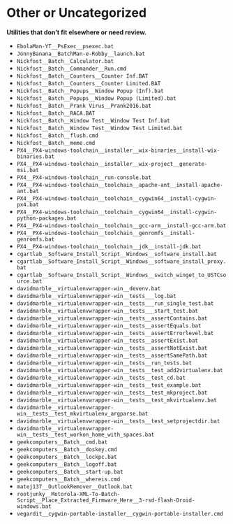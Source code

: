 # Other or Uncategorized

**Utilities that don’t fit elsewhere or need review.**

- `EbolaMan-YT__PsExec__psexec.bat`
- `JonnyBanana__BatchMan-e-Robby__launch.bat`
- `Nickfost__Batch__Calculator.bat`
- `Nickfost__Batch__Commander__Run.cmd`
- `Nickfost__Batch__Counters__Counter Inf.BAT`
- `Nickfost__Batch__Counters__Counter Limited.BAT`
- `Nickfost__Batch__Popups__Window Popup (Inf).bat`
- `Nickfost__Batch__Popups__Window Popup (Limited).bat`
- `Nickfost__Batch__Prank Virus__Prank2016.bat`
- `Nickfost__Batch__RACA.BAT`
- `Nickfost__Batch__Window Test__Window Test Inf.bat`
- `Nickfost__Batch__Window Test__Window Test Limited.bat`
- `Nickfost__Batch__flush.cmd`
- `Nickfost__Batch__meme.cmd`
- `PX4__PX4-windows-toolchain__installer__wix-binaries__install-wix-binaries.bat`
- `PX4__PX4-windows-toolchain__installer__wix-project__generate-msi.bat`
- `PX4__PX4-windows-toolchain__run-console.bat`
- `PX4__PX4-windows-toolchain__toolchain__apache-ant__install-apache-ant.bat`
- `PX4__PX4-windows-toolchain__toolchain__cygwin64__install-cygwin-px4.bat`
- `PX4__PX4-windows-toolchain__toolchain__cygwin64__install-cygwin-python-packages.bat`
- `PX4__PX4-windows-toolchain__toolchain__gcc-arm__install-gcc-arm.bat`
- `PX4__PX4-windows-toolchain__toolchain__genromfs__install-genromfs.bat`
- `PX4__PX4-windows-toolchain__toolchain__jdk__install-jdk.bat`
- `cgartlab__Software_Install_Script__Windows__software_install.bat`
- `cgartlab__Software_Install_Script__Windows__software_install_proxy.bat`
- `cgartlab__Software_Install_Script__Windows__switch_winget_to_USTCsource.bat`
- `davidmarble__virtualenvwrapper-win__devenv.bat`
- `davidmarble__virtualenvwrapper-win__tests___log.bat`
- `davidmarble__virtualenvwrapper-win__tests___run_single_test.bat`
- `davidmarble__virtualenvwrapper-win__tests___start_test.bat`
- `davidmarble__virtualenvwrapper-win__tests__assertContains.bat`
- `davidmarble__virtualenvwrapper-win__tests__assertEquals.bat`
- `davidmarble__virtualenvwrapper-win__tests__assertErrorlevel.bat`
- `davidmarble__virtualenvwrapper-win__tests__assertExist.bat`
- `davidmarble__virtualenvwrapper-win__tests__assertNotExist.bat`
- `davidmarble__virtualenvwrapper-win__tests__assertSamePath.bat`
- `davidmarble__virtualenvwrapper-win__tests__run_tests.bat`
- `davidmarble__virtualenvwrapper-win__tests__test_add2virtualenv.bat`
- `davidmarble__virtualenvwrapper-win__tests__test_cd.bat`
- `davidmarble__virtualenvwrapper-win__tests__test_example.bat`
- `davidmarble__virtualenvwrapper-win__tests__test_mkproject.bat`
- `davidmarble__virtualenvwrapper-win__tests__test_mkvirtualenv.bat`
- `davidmarble__virtualenvwrapper-win__tests__test_mkvirtualenv_argparse.bat`
- `davidmarble__virtualenvwrapper-win__tests__test_setprojectdir.bat`
- `davidmarble__virtualenvwrapper-win__tests__test_workon_home_with_spaces.bat`
- `geekcomputers__Batch__cmd.bat`
- `geekcomputers__Batch__doskey.cmd`
- `geekcomputers__Batch__lockpc.bat`
- `geekcomputers__Batch__logoff.bat`
- `geekcomputers__Batch__start-up.bat`
- `geekcomputers__Batch__whereis.cmd`
- `matej137__OutlookRemover__Outlook.bat`
- `rootjunky__Motorola-XML-To-Batch-Script__Place_Extracted_Firmware_Here__3-rsd-flash-Droid-windows.bat`
- `vegardit__cygwin-portable-installer__cygwin-portable-installer.cmd`
